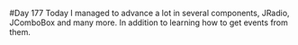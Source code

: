 #Day 177
Today I managed to advance a lot in several components, JRadio, JComboBox and many more. In addition to learning how to get events from them.
